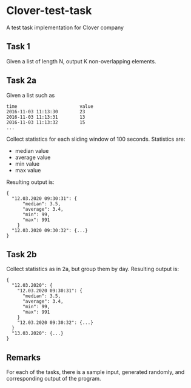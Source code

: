 # Clover-test-task
A test task implementation for Clover company

## Task 1
Given a list of length N, output K non-overlapping elements.

## Task 2a
Given a list such as
```
time                       value
2016-11-03 11:13:30        23
2016-11-03 11:13:31        13
2016-11-03 11:13:32        15
...
```

Collect statistics for each sliding window of 100 seconds. 
Statistics are:
- median value
- average value
- min value
- max value

Resulting output is:
```
{
  "12.03.2020 09:30:31": {
      "median": 3.5,
      "average": 3.4,
      "min": 99,
      "max": 991
    }
  "12.03.2020 09:30:32": {...}
}
```

## Task 2b
Collect statistics as in 2a, but group them by day.
Resulting output is:
```
{
  "12.03.2020": {
    "12.03.2020 09:30:31": {
      "median": 3.5,
      "average": 3.4,
      "min": 99,
      "max": 991
    }
    "12.03.2020 09:30:32": {...}
  }
  "13.03.2020": {...}
}
```

## Remarks
For each of the tasks, there is a sample input, generated randomly, and corresponding output of the program.
